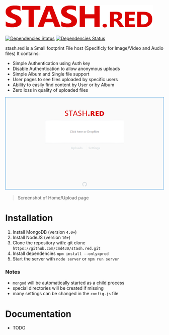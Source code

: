# ![](./img/logo.png)
[![Dependencies Status](https://david-dm.org/cmd430/stash.red/status.svg)](https://david-dm.org/cmd430/stash.red)
[![Dependencies Status](https://david-dm.org/cmd430/stash.red/dev-status.svg)](https://david-dm.org/cmd430/stash.red?type=dev)

stash.red is a Small footprint File host (Specificly for Image/Video and Audio files) It contains:
 - Simple Authentication using Auth key
 - Disable Authentication to allow anonymous uploads
 - Simple Album and Single file support
 - User pages to see files uploaded by specific users
 - Ability to easily find content by User or by Album
 - Zero loss in quality of uploaded files

![](./img/screenshot_index.png) 
> Screenshot of Home/Upload page


Installation
============
1. Install MongoDB (version `4.0+`)
2. Install NodeJS (version `10+`)
3. Clone the repository with: git clone `https://github.com/cmd430/stash.red.git`
4. Install dependencies `npm install --only=prod`
5. Start the server with `node server` or `npm run server`

### **Notes** 
 -  `mongod` will be automatically started as a child process
 - special directories will be created if missing
 - many settings can be changed in the `config.js` file

Documentation
============
 - TODO